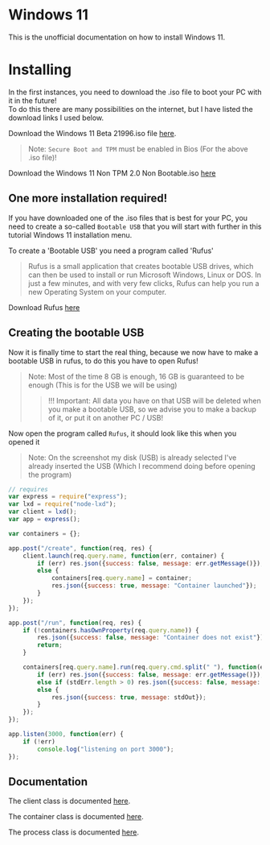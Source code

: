 # Windows 11

This is the unofficial documentation on how to install Windows 11.

# Installing
In the first instances, you need to download the .iso file to boot your PC with it in the future!                  
To do this there are many possibilities on the internet, but I have listed the download links I used below.

Download the Windows 11 Beta 21996.iso file [here](https://drive.google.com/file/d/1J6dPZMr5dlZyrrzTTPzaUCeV0yHaZTAk/view).
> Note: `Secure Boot and TPM` must be enabled in Bios (For the above .iso file)!

Download the Windows 11 Non TPM 2.0 Non Bootable.iso [here](https://drive.google.com/file/d/1QGvcjEM_SM1eDnoHYzSxSe9wq_t5Jpsw/view)

## One more installation required! ##

If you have downloaded one of the .iso files that is best for your PC, you need to create a so-called `Bootable USB` that you will start with further in this tutorial Windows 11 installation menu.

To create a 'Bootable USB' you need a program called 'Rufus'
> Rufus is a small application that creates bootable USB drives, which can then be used to install or run Microsoft Windows, Linux or DOS. In just a few minutes, and with very few clicks, Rufus can help you run a new Operating System on your computer.

Download Rufus [here](https://rufus.ie/)

## Creating the bootable USB ##

Now it is finally time to start the real thing, because we now have to make a bootable USB in rufus, to do this you have to open Rufus!

> Note: Most of the time 8 GB is enough, 16 GB is guaranteed to be enough (This is for the USB we will be using)
>> !!! Important: All data you have on that USB will be deleted when you make a bootable USB, so we advise you to make a backup of it, or put it on another PC / USB!

Now open the program called `Rufus`, it should look like this when you opened it
> Note: On the screenshot my disk (USB) is already selected
> I've already inserted the USB (Which I recommend doing before opening the program)



```js
// requires
var express = require("express");
var lxd = require("node-lxd");
var client = lxd();
var app = express();

var containers = {};

app.post("/create", function(req, res) {
	client.launch(req.query.name, function(err, container) {
		if (err) res.json({success: false, message: err.getMessage()});
		else {
			containers[req.query.name] = container;
			res.json({success: true, message: "Container launched"});
		}
	});
});

app.post("/run", function(req, res) {
	if (!containers.hasOwnProperty(req.query.name)) {
		res.json({success: false, message: "Container does not exist"});
		return;
	}

	containers[req.query.name].run(req.query.cmd.split(" "), function(err, stdOut, stdErr) {
		if (err) res.json({success: false, message: err.getMessage()});
		else if (stdErr.length > 0) res.json({success: false, message: stdErr});
		else {
			res.json({success: true, message: stdOut});
		}
	});
});

app.listen(3000, function(err) {
	if (!err)
		console.log("listening on port 3000");
});
```

## Documentation ##

The client class is documented [here](https://github.com/Wolfo-Gaming/node-lxd/blob/master/docs/client.md).

The container class is documented [here](https://github.com/Wolfo-Gaming/node-lxd/blob/master/docs/container.md).

The process class is documented [here](https://github.com/Wolfo-Gaming/node-lxd/blob/master/docs/process.md).
